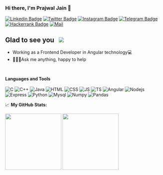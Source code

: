 ### Hi there, I'm Prajwal Jain 👋
[![Linkedin Badge](https://img.shields.io/badge/-LinkedIn-0e76a8?style=flat-square&logo=Linkedin&logoColor=white)](https://www.linkedin.com/in/prajwaljain20/)
[![Twitter Badge](https://img.shields.io/badge/-Twitter-00acee?style=flat-square&logo=Twitter&logoColor=white)](https://twitter.com/Prajwal14438770)
[![Instagram Badge](https://img.shields.io/badge/-Instagram-e4405f?style=flat-square&logo=Instagram&logoColor=white)](https://www.instagram.com/prajwaljainn/)
[![Telegram Badge](https://img.shields.io/badge/-Telegram-0088cc?style=flat-square&logo=Telegram&logoColor=white)](https://t.me/Lone_Wolf20)
[![Hackerrank Badge](https://img.shields.io/badge/-Hacker%20Rank-00EA64?logo=HackerRank&logoColor=39424e&style=flat-square&logoWidth=30)](https://www.hackerrank.com/jainprajwal2000)
[![Mail](https://img.shields.io/badge/-Mail-EA4335?logo=Gmail&logoColor=white&style=flat-square&logoWidth=30)](mailto:"jainprajwal2000@gmail.com")

## Glad to see you  &nbsp; ![](https://visitor-badge.glitch.me/badge?page_id=Prajwaljain20.Prajwaljain20)
<ul style="diamond">
  <li>Working as a Frontend Developer in Angular technology💻</li>
  <li>🙋🏻‍♂️Ask me anything, happy to help</li>
</ul><br/>

**Languages and Tools**<br/><br/>
![C](https://img.shields.io/badge/C-00599C?style=plastic&logo=c&logoColor=white)
![C++](https://img.shields.io/badge/C%2B%2B-00599C?style=plastic&logo=c%2B%2B&logoColor=white)
![Java](https://img.shields.io/badge/Java-ED8B00?style=plastic&logo=openjdk&logoColor=white)
![HTML](https://img.shields.io/badge/HTML5-E34F26?style=plastic&logo=html5&logoColor=white)
![CSS](https://img.shields.io/badge/CSS-1572B6?style=plastic&logo=css3&logoColor=white)
![JS](https://img.shields.io/badge/JavaScript-323330?style=plastic&logo=javascript&logoColor=F7DF1E)
![TS](https://img.shields.io/badge/TypeScript-007ACC?style=plastic&logo=typescript&logoColor=white)
![Angular](https://img.shields.io/badge/Angular-DD0031?style=plastic&logo=angular&logoColor=white)
![Nodejs](https://img.shields.io/badge/Node.js-43853D?style=plastic&logo=node.js&logoColor=white)
![Express](https://img.shields.io/badge/Express.js-404D59?style=plastic)
![Python](https://img.shields.io/badge/Python-3776AB?style=plastic&logo=python&logoColor=white)
![Mysql](https://img.shields.io/badge/MySQL-00000F?style=plastic&logo=mysql&logoColor=white)
![Numpy](https://img.shields.io/badge/-NumPy-013243?logo=NumPy&logoColor=lightblue&style=plastic&logoWidth=30)
![Pandas](https://img.shields.io/badge/-pandas-150458?logo=pandas&logoColor=white&style=plastic&logoWidth=30)

📈 **My GitHub Stats:**
<p>
<img height="180em" src="https://github-readme-stats.vercel.app/api?username=Prajwaljain20&show_icons=true&hide_border=true&&count_private=true&include_all_commits=true" />
<img height="180em" src="https://github-readme-stats.vercel.app/api/top-langs/?username=PrajwalJain20&exclude_repo=KNN-Image-Classification&show_icons=true&hide_border=true&layout=compact&langs_count=8"/>
</p>
